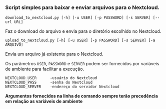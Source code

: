 ### Script simples para baixar e enviar arquivos para o Nextcloud.

    download_to_nextcloud.py [-h] [-u USER] [-p PASSWORD] [-s SERVER] [--url URL]

Faz o download do arquivo e envia para o diretório escolhido no Nextcloud.

    upload_to_nextcloud.py [-h] [-u USER] [-p PASSWORD] [-s SERVER] [-a ARQUIVO]

Envia um arquivo já existente para o Nextcloud.

Os parâmetros `USER`, `PASSWORD` e `SERVER` podem ser fornecidos por variáveis de ambiente para facilitar a execução.

    NEXTCLOUD_USER      -usuário do Nextcloud
    NEXTCLOUD_PASS      -senha do Nextcloud
    NEXTCLOUD_SERVER    -endereço do servidor Nextcloud

**Argumentos fornecidos na linha de comando sempre terão precedência em relação as variáveis de ambiente**